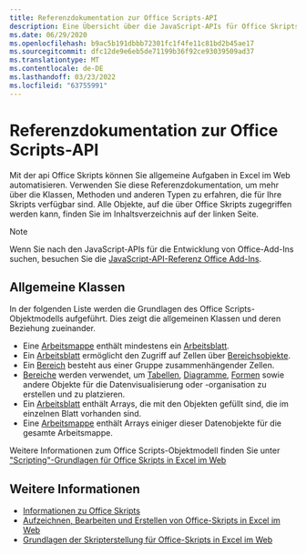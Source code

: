 ```yaml
---
title: Referenzdokumentation zur Office Scripts-API
description: Eine Übersicht über die JavaScript-APIs für Office Skripts.
ms.date: 06/29/2020
ms.openlocfilehash: b9ac5b191dbbb72301fc1f4fe11c81bd2b45ae17
ms.sourcegitcommit: dfc12de9e6eb5de71199b36f92ce93039509ad37
ms.translationtype: MT
ms.contentlocale: de-DE
ms.lasthandoff: 03/23/2022
ms.locfileid: "63755991"
---
```

# <a name="office-scripts-api-reference"></a>Referenzdokumentation zur Office Scripts-API

Mit der api Office Skripts können Sie allgemeine Aufgaben in Excel im Web automatisieren. Verwenden Sie diese Referenzdokumentation, um mehr über die Klassen, Methoden und anderen Typen zu erfahren, die für Ihre Skripts verfügbar sind. Alle Objekte, auf die über Office Skripts zugegriffen werden kann, finden Sie im Inhaltsverzeichnis auf der linken Seite.

> [!NOTE]
> Wenn Sie nach den JavaScript-APIs für die Entwicklung von Office-Add-Ins suchen, besuchen Sie die [JavaScript-API-Referenz Office Add-Ins](/javascript/api/overview?view=excel-js-preview&preserve-view=true).

## <a name="common-classes"></a>Allgemeine Klassen

In der folgenden Liste werden die Grundlagen des Office Scripts-Objektmodells aufgeführt. Dies zeigt die allgemeinen Klassen und deren Beziehung zueinander.

- Eine [Arbeitsmappe](/javascript/api/office-scripts/excelscript/excelscript.workbook) enthält mindestens ein [Arbeitsblatt](/javascript/api/office-scripts/excelscript/excelscript.worksheet).
- Ein [Arbeitsblatt](/javascript/api/office-scripts/excelscript/excelscript.worksheet) ermöglicht den Zugriff auf Zellen über [Bereichsobjekte](/javascript/api/office-scripts/excelscript/excelscript.range).
- Ein [Bereich](/javascript/api/office-scripts/excelscript/excelscript.range) besteht aus einer Gruppe zusammenhängender Zellen.
- [Bereiche](/javascript/api/office-scripts/excelscript/excelscript.range) werden verwendet, um [Tabellen](/javascript/api/office-scripts/excelscript/excelscript.table), [Diagramme](/javascript/api/office-scripts/excelscript/excelscript.chart), [Formen](/javascript/api/office-scripts/excelscript/excelscript.shape) sowie andere Objekte für die Datenvisualisierung oder -organisation zu erstellen und zu platzieren.
- Ein [Arbeitsblatt](/javascript/api/office-scripts/excelscript/excelscript.worksheet) enthält Arrays, die mit den Objekten gefüllt sind, die im einzelnen Blatt vorhanden sind.
- Eine [Arbeitsmappe](/javascript/api/office-scripts/excelscript/excelscript.workbook) enthält Arrays einiger dieser Datenobjekte für die gesamte Arbeitsmappe.

Weitere Informationen zum Office Scripts-Objektmodell finden Sie unter ["Scripting"-Grundlagen für Office Skripts in Excel im Web](/office/dev/scripts/develop/scripting-fundamentals)

## <a name="see-also"></a>Weitere Informationen

- [Informationen zu Office Skripts](/office/dev/scripts/overview/excel)
- [Aufzeichnen, Bearbeiten und Erstellen von Office-Skripts in Excel im Web](/office/dev/scripts/tutorials/excel-tutorial)
- [Grundlagen der Skripterstellung für Office-Skripts in Excel im Web](/office/dev/scripts/develop/scripting-fundamentals)
